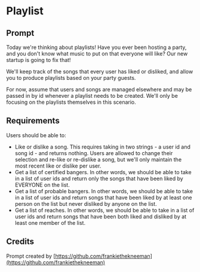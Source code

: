 # Playlist

## Prompt

Today we're thinking about playlists!  Have you ever been hosting a party, and you don't know what music to put on that everyone will like?  Our new startup is going to fix that!

We'll keep track of the songs that every user has liked or disliked, and allow you to produce playlists based on your party guests.

For now, assume that users and songs are managed elsewhere and may be passed in by id whenever a playlist needs to be created. We'll only be focusing on the playlists themselves in this scenario.

## Requirements

Users should be able to:

- Like or dislike a song. This requires taking in two strings - a user id and song id - and returns nothing. Users are allowed to change their selection and re-like or re-dislike a song, but we'll only maintain the most recent like or dislike per user.
- Get a list of certified bangers. In other words, we should be able to take in a list of user ids and return only the songs that have been liked by EVERYONE on the list.
- Get a list of probable bangers. In other words, we should be able to take in a list of user ids and return songs that have been liked by at least one person on the list but never disliked by anyone on the list.
- Get a list of reaches. In other words, we should be able to take in a list of user ids and return songs that have been both liked and disliked by at least one member of the list.

## Credits

Prompt created by [https://github.com/frankiethekneeman](https://github.com/frankiethekneeman)